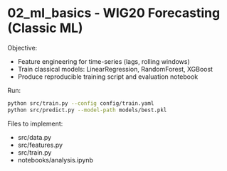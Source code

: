 
# 02_ml_basics - WIG20 Forecasting (Classic ML)

Objective:
- Feature engineering for time-series (lags, rolling windows)
- Train classical models: LinearRegression, RandomForest, XGBoost
- Produce reproducible training script and evaluation notebook

Run:
```bash
python src/train.py --config config/train.yaml
python src/predict.py --model-path models/best.pkl
```

Files to implement:
- src/data.py
- src/features.py
- src/train.py
- notebooks/analysis.ipynb
